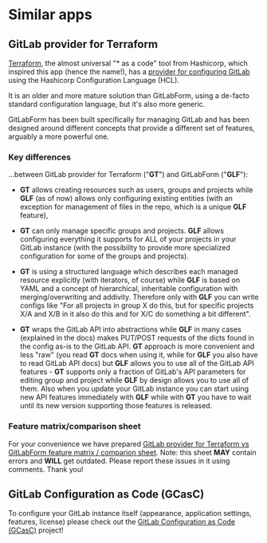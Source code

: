 # Similar apps

## GitLab provider for Terraform

[Terraform](https://www.terraform.io/), the almost universal "* as a code" tool from Hashicorp, which inspired
this app (hence the name!), has a [provider for configuring GitLab](https://www.terraform.io/docs/providers/gitlab/index.html)
using the Hashicorp Configuration Language (HCL).

It is an older and more mature solution than GitLabForm, using a de-facto standard configuration language, but it's also more
generic.

GitLabForm has been built specifically for managing GitLab and has been designed around different concepts that provide a different set of features, arguably a more powerful one.

### Key differences

...between GitLab provider for Terraform ("**GT**") and GitLabForm ("**GLF**"):

* **GT** allows creating resources such as users, groups and projects while **GLF** (as of now) allows only configuring existing
  entities (with an exception for management of files in the repo, which is a unique **GLF** feature),

* **GT** can only manage specific groups and projects. **GLF** allows configuring everything it supports for ALL of your projects
  in your GitLab instance (with the possibility to provide more specialized configuration for some of the groups and projects).

* **GT** is using a structured language which describes each managed resource explicitly (with iterators, of course) while
  **GLF** is based on YAML and a concept of hierarchical, inheritable configuration with merging/overwriting and addivity.
  Therefore only with **GLF** you can write configs like "For all projects in group X do this, but for specific projects X/A
  and X/B in it also do this and for X/C do something a bit different".

* **GT** wraps the GitLab API into abstractions while **GLF** in many cases (explained in the docs) makes PUT/POST requests of the dicts found
  in the config as-is to the GitLab API. **GT** approach is more convenient and less "raw" (you read **GT** docs when using it, while
  for **GLF** you also have to read GitLab API docs) but **GLF** allows you to use all of the GitLab API features - **GT** supports only
  a fraction of GitLab's API parameters for editing group and project while **GLF** by design allows you to use all of them.
  Also when you update your GitLab instance you can start using new API features immediately with **GLF** while with **GT** you
  have to wait until its new version supporting those features is released.

### Feature matrix/comparison sheet

For your convenience we have prepared [GitLab provider for Terraform vs GitLabForm feature matrix / comparion sheet](https://docs.google.com/spreadsheets/d/1RenC5OoLW_bt8QYrijNP42w8SGBw8JTg1-7RKWgStrQ/edit?usp=sharing).
Note: this sheet **MAY** contain errors and **WILL** get outdated. Please report these issues in it using comments.
Thank you!

## GitLab Configuration as Code (GCasC)

To configure your GitLab instance itself (appearance, application settings, features, license) please check out
the [GitLab Configuration as Code (GCasC)](https://github.com/Roche/gitlab-configuration-as-code) project!
